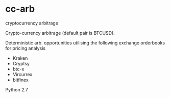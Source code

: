 # cc-arb
cryptocurrency arbitrage

Crypto-currency arbitrage (default pair is BTCUSD).

Deterministic arb. opportunities utilising the following exchange orderbooks for pricing analysis

- Kraken
- Cryptsy
- btc-e
- Vircurrex
- bitfinex

Python 2.7
